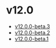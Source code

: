 # v12.0

- [v12.0.0-beta.3](v12.0.0-3.ja.md)
- [v12.0.0-beta.2](v12.0.0-2.ja.md)
- [v12.0.0-beta.1](v12.0.0-1.ja.md)
